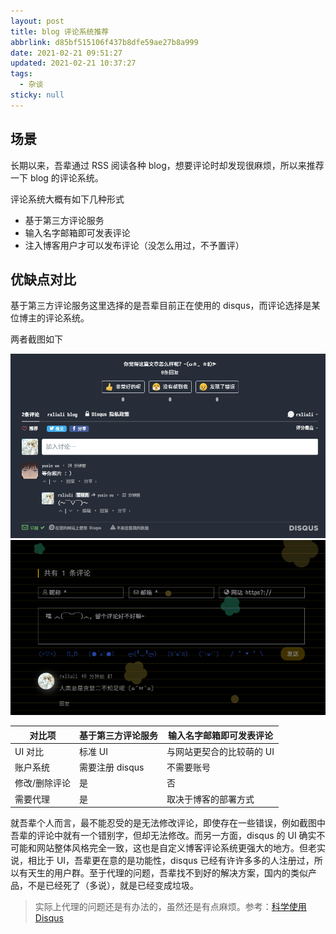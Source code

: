 ```yaml
---
layout: post
title: blog 评论系统推荐
abbrlink: d85bf515106f437b8dfe59ae27b8a999
date: 2021-02-21 09:51:27
updated: 2021-02-21 10:37:27
tags:
  - 杂谈
sticky: null
---
```


## 场景

长期以来，吾辈通过 RSS 阅读各种 blog，想要评论时却发现很麻烦，所以来推荐一下 blog 的评论系统。

评论系统大概有如下几种形式

- 基于第三方评论服务
- 输入名字邮箱即可发表评论
- 注入博客用户才可以发布评论（没怎么用过，不予置评）

## 优缺点对比

基于第三方评论服务这里选择的是吾辈目前正在使用的 disqus，而评论选择是某位博主的评论系统。

两者截图如下

![基于第三方评论服务](/resource/7a30349574774784bd3652275e86b6f1.png)
![输入名字邮箱即可发表评论](/resource/4835d7ba3ae24f8fa176e25a0541dcd9.png)

| 对比项        | 基于第三方评论服务 | 输入名字邮箱即可发表评论  |
| ------------- | ------------------ | ------------------------- |
| UI 对比       | 标准 UI            | 与网站更契合的比较萌的 UI |
| 账户系统      | 需要注册 disqus    | 不需要账号                |
| 修改/删除评论 | 是                 | 否                        |
| 需要代理      | 是                 | 取决于博客的部署方式      |

就吾辈个人而言，最不能忍受的是无法修改评论，即使存在一些错误，例如截图中吾辈的评论中就有一个错别字，但却无法修改。而另一方面，disqus 的 UI 确实不可能和网站整体风格完全一致，这也是自定义博客评论系统更强大的地方。但老实说，相比于 UI，吾辈更在意的是功能性，disqus 已经有许许多多的人注册过，所以有天生的用户群。至于代理的问题，吾辈找不到好的解决方案，国内的类似产品，不是已经死了（多说），就是已经变成垃圾。

> 实际上代理的问题还是有办法的，虽然还是有点麻烦。参考：[科学使用 Disqus](https://blog.fooleap.org/use-disqus-correctly.html)
